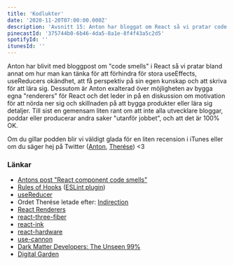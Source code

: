 ```yaml
---
title: 'Kodlukter'
date: '2020-11-20T07:00:00.000Z'
description: 'Avsnitt 15: Anton har bloggat om React så vi pratar code smells, men även motivation, att nörda ner sig och mycket annat.'
pinecastId: '375744b0-6b46-4da5-8a1e-8f4f43a5c2d5'
spotifyId: ''
itunesId: ''
---
```


Anton har blivit med bloggpost om "code smells" i React så vi pratar bland annat om hur man kan tänka för att förhindra för stora useEffects, useReducers okändhet, att få perspektiv på sin egen kunskap och att skriva för att lära sig. Dessutom är Anton exalterad över möjligheten av bygga egna "renderers" för React och det leder in på en diskussion om motivation för att nörda ner sig och skillnaden på att bygga produkter eller lära sig detaljer. Till sist en gemensam liten rant om att inte alla utvecklare bloggar, poddar eller producerar andra saker "utanför jobbet", och att det är 100% OK.

Om du gillar podden blir vi väldigt glada för en liten recension i iTunes eller om du säger hej på Twitter ([Anton](https://twitter.com/Awnton), [Therése](https://twitter.com/tkomstadius)) <3

### Länkar

- [Antons post "React component code smells"](https://antongunnarsson.com/react-component-code-smells/)
- [Rules of Hooks](https://reactjs.org/docs/hooks-rules.html) ([ESLint plugin](https://www.npmjs.com/package/eslint-plugin-react-hooks))
- [useReducer](https://reactjs.org/docs/hooks-reference.html#usereducer)
- Ordet Therése letade efter: [Indirection](https://matthewrocklin.com/blog/work/2019/06/23/avoid-indirection)
- [React Renderers](https://reactjs.org/docs/codebase-overview.html#renderers)
- [react-three-fiber](https://github.com/pmndrs/react-three-fiber)
- [react-ink](https://github.com/vadimdemedes/ink)
- [react-hardware](https://github.com/iamdustan/react-hardware)
- [use-cannon](https://github.com/pmndrs/use-cannon)
- [Dark Matter Developers: The Unseen 99%](https://www.hanselman.com/blog/dark-matter-developers-the-unseen-99)
- [Digital Garden](https://antongunnarsson.com/digital-garden)
